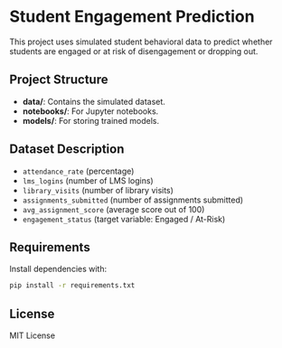 
# Student Engagement Prediction

This project uses simulated student behavioral data to predict whether students are engaged or at risk of disengagement or dropping out.

## Project Structure

- **data/**: Contains the simulated dataset.
- **notebooks/**: For Jupyter notebooks.
- **models/**: For storing trained models.

## Dataset Description

- `attendance_rate` (percentage)
- `lms_logins` (number of LMS logins)
- `library_visits` (number of library visits)
- `assignments_submitted` (number of assignments submitted)
- `avg_assignment_score` (average score out of 100)
- `engagement_status` (target variable: Engaged / At-Risk)

## Requirements

Install dependencies with:

```bash
pip install -r requirements.txt
```

## License

MIT License
